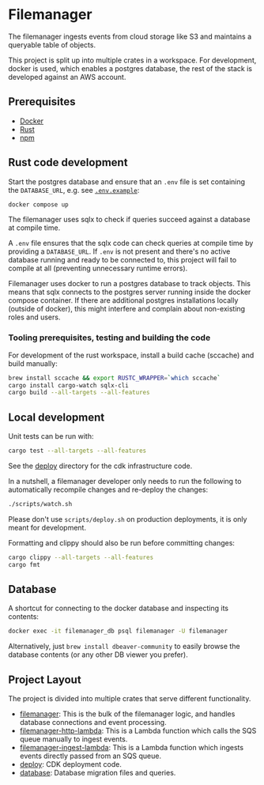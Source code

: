 # Filemanager

The filemanager ingests events from cloud storage like S3 and maintains a queryable table of objects.

This project is split up into multiple crates in a workspace. For development, docker is used, which enables a postgres database, the rest of the stack is developed against an AWS account.

## Prerequisites

- [Docker](https://docs.docker.com/get-docker/)
- [Rust](https://www.rust-lang.org/tools/install)
- [npm](https://www.npmjs.com/get-npm)

## Rust code development

Start the postgres database and ensure that an `.env` file is set containing the `DATABASE_URL`, e.g. see [`.env.example`][env-example]:

```sh
docker compose up
```

The filemanager uses sqlx to check if queries succeed against a database at compile time.

A `.env` file ensures that the sqlx code can check queries at compile time by providing a `DATABASE_URL`. If `.env` is not present and there's no active database running and ready to be connected to, this project will fail to compile at all (preventing unnecessary runtime errors).

Filemanager uses docker to run a postgres database to track objects. This means that sqlx connects to the postgres server
running inside the docker compose container. If there are additional postgres installations locally (outside of docker),
this might interfere and complain about non-existing roles and users.

### Tooling prerequisites, testing and building the code

For development of the rust workspace, install a build cache (sccache) and build manually:

```sh
brew install sccache && export RUSTC_WRAPPER=`which sccache`
cargo install cargo-watch sqlx-cli
cargo build --all-targets --all-features
```

## Local development

Unit tests can be run with:

```sh
cargo test --all-targets --all-features
```

See the [deploy][deploy] directory for the cdk infrastructure code.

In a nutshell, a filemanager developer only needs to run the following to automatically recompile changes and re-deploy the changes:

```sh
./scripts/watch.sh
```


Please don't use `scripts/deploy.sh` on production deployments, it is only meant for development.

Formatting and clippy should also be run before committing changes:

```sh
cargo clippy --all-targets --all-features
cargo fmt
```


## Database

A shortcut for connecting to the docker database and inspecting its contents:

```bash
docker exec -it filemanager_db psql filemanager -U filemanager
```

Alternatively, just `brew install dbeaver-community` to easily browse the database contents (or any other DB viewer you prefer).

[deploy]: ./deploy
[env-example]: .env.example

## Project Layout

The project is divided into multiple crates that serve different functionality.

* [filemanager]: This is the bulk of the filemanager logic, and handles database connections and event processing.
* [filemanager-http-lambda]: This is a Lambda function which calls the SQS queue manually to ingest events.
* [filemanager-ingest-lambda]: This is a Lambda function which ingests events directly passed from an SQS queue.
* [deploy]: CDK deployment code.
* [database]: Database migration files and queries.

[filemanager]: filemanager
[filemanager-http-lambda]: filemanager-http-lambda
[filemanager-ingest-lambda]: filemanager-ingest-lambda
[deploy]: deploy
[database]: database
